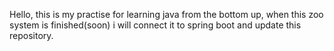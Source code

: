 Hello, this is my practise for learning java from the bottom up, when this zoo system is finished(soon) i will connect it to spring boot and update this repository.
